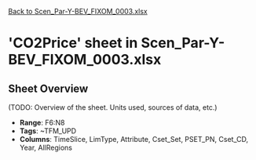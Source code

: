 [Back to Scen_Par-Y-BEV_FIXOM_0003.xlsx](README.md)

# 'CO2Price' sheet in Scen_Par-Y-BEV_FIXOM_0003.xlsx

## Sheet Overview

(TODO: Overview of the sheet. Units used, sources of data, etc.)

- **Range**: F6:N8
- **Tags**: ~TFM_UPD
- **Columns**: TimeSlice, LimType, Attribute, Cset_Set, PSET_PN, Cset_CD, Year, AllRegions

